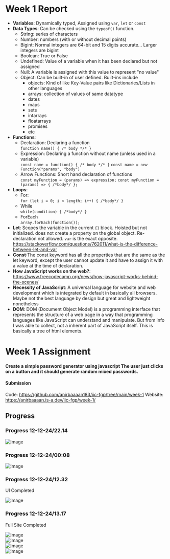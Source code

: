 # Week 1 Report
* **Variables**: Dynamically typed, Assigned using `var`, `let` or `const`
* **Data Types**: Can be checked using the `typeof()` function.
	* String: series of characters
	* Number: numbers (with or without decimal points)
	* Bigint: Normal integers are 64-bit and 15 digits accurate... Larger integers are bigint
	* Boolean: True or False
	* Undefined: Value of a variable when it has been declared but not assigned
	* Null: A variable is assigned with this value to represent "no value"
	* Object: Can be built-in of user defined. Built-ins include
		* objects: Kind of like Key-Value pairs like Dictionaries/Lists in other languages
		* arrays: collection of values of same datatype
		* dates
		* maps
		* sets
		* intarrays
		* floatarrays
		* promises
		* etc
* **Functions**: 
	* Declaration: Declaring a function  
		`function name() { /* body */* }`
	* Expression: Declaring a function without name (unless used in a variable)  
		`const name = function() { /* body */* }`
		`const name = new Function("params", "body")`
	* Arrow Functions: Short hand declaration of functions  
		`const myFunction = (params) => expression;`
		`const myFunction = (params) => { /*body*/ };`
* **Loops**:
	* For:  
		`for (let i = 0; i < length; i++) { /*body*/ } `
	* While  
		`while(condition) { /*body*/ }`
	* ForEach  
		`array.forEach(function());`
* **Let**: Scopes the variable in the current `{}` block.  Hoisted but not initialized. does not create a property on the global object. Re-declaration not allowed. `var` is the exact opposite. https://stackoverflow.com/questions/762011/what-is-the-difference-between-let-and-var
* **Const**:The const keyword has all the properties that are the same as the let keyword, except the user cannot update it and have to assign it with a value at the time of declaration. 
* **How JavaScript works on the web?**: https://www.freecodecamp.org/news/how-javascript-works-behind-the-scenes/
* **Necessity of JavaScript**: A universal language for website and web development which is integrated by default in basically all browsers. Maybe not the best language by design but great and lightweight nonetheless 
* **DOM**: DOM (Document Object Model) is a programming interface that represents the structure of a web page in a way that programming languages like JavaScript can understand and manipulate. But from info I was able to collect, not a inherent part of JavaScript itself. This is basically a tree of html elements.

# Week 1 Assignment
#### Create a simple password generator using javascript The user just clicks on a button and it should generate random mixed passwords.

#### Submission
Code: https://github.com/anirbaaaan183/iic-fgp/tree/main/week-1
Website: https://anirbaaaan.is-a.dev/iic-fgp/week-1/

## Progress
### Progress 12-12-24/22.14
![image](https://github.com/user-attachments/assets/3a26dc13-657d-40dd-b840-6f70e47315a8)  

### Progress 12-12-24/00:08
![image](https://github.com/user-attachments/assets/e6c8ee27-03e6-4c11-a669-a4938fce8f63)  

### Progress 12-12-24/12.32
UI Completed  
  
![image](https://github.com/user-attachments/assets/68433505-fbc7-4807-91a7-e748344df96c)  

### Progress 12-12-24/13.17
Full Site Completed  
  
![image](https://github.com/user-attachments/assets/4b965ac1-0c75-43d7-aae1-5a5c70db14e0)  
![image](https://github.com/user-attachments/assets/c8ce96ef-cf1e-4bff-a145-b8018c31df2d)  
![image](https://github.com/user-attachments/assets/7de13854-ff30-4a41-8376-423b2f6db238)  
![image](https://github.com/user-attachments/assets/69ddd0da-094f-4374-b1f8-a30270919d68)
